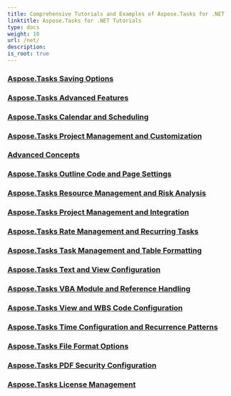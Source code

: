 ```yaml
---
title: Comprehensive Tutorials and Examples of Aspose.Tasks for .NET 
linktitle: Aspose.Tasks for .NET Tutorials
type: docs
weight: 10
url: /net/
description:
is_root: true
---
```


### [Aspose.Tasks Saving Options](./saving-options/)

### [Aspose.Tasks Advanced Features](./advanced-features/)

### [Aspose.Tasks Calendar and Scheduling](./calendar-scheduling/)

### [Aspose.Tasks Project Management and Customization](./tasks-project-management/)

### [Advanced Concepts](./advanced-concepts/)

### [Aspose.Tasks Outline Code and Page Settings](./outline-code-page-settings/)

### [Aspose.Tasks Resource Management and Risk Analysis](./resource-risk-analysis/)

### [Aspose.Tasks Project Management and Integration](./project-management-integration/)

### [Aspose.Tasks Rate Management and Recurring Tasks](./rate-recurring-tasks/)

### [Aspose.Tasks Task Management and Table Formatting](./task-table-management/)

### [Aspose.Tasks Text and View Configuration](./text-view-configuration/)

### [Aspose.Tasks VBA Module and Reference Handling](./vba-module-reference/)

### [Aspose.Tasks View and WBS Code Configuration](./view-wbs-code-configuration/)

### [Aspose.Tasks Time Configuration and Recurrence Patterns](./time-recurrence-configuration/)

### [Aspose.Tasks File Format Options](./file-format-options/)

### [Aspose.Tasks PDF Security Configuration](./pdf-security-configuration/)

### [Aspose.Tasks License Management](./license-management/)
